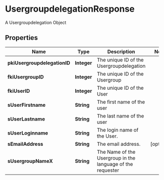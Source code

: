 

# UsergroupdelegationResponse

A Usergroupdelegation Object

## Properties

| Name | Type | Description | Notes |
|------------ | ------------- | ------------- | -------------|
|**pkiUsergroupdelegationID** | **Integer** | The unique ID of the Usergroupdelegation |  |
|**fkiUsergroupID** | **Integer** | The unique ID of the Usergroup |  |
|**fkiUserID** | **Integer** | The unique ID of the User |  |
|**sUserFirstname** | **String** | The first name of the user |  |
|**sUserLastname** | **String** | The last name of the user |  |
|**sUserLoginname** | **String** | The login name of the User. |  |
|**sEmailAddress** | **String** | The email address. |  [optional] |
|**sUsergroupNameX** | **String** | The Name of the Usergroup in the language of the requester |  |



